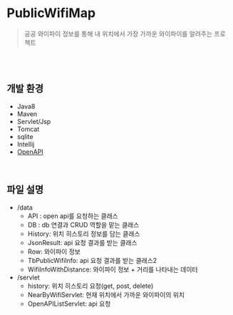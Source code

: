 # PublicWifiMap

> 공공 와이파이 정보를 통해 내 위치에서 가장 가까운 와이파이를 알려주는 프로젝트

<br>
<br>

## 개발 환경
+ Java8
+ Maven
+ Servlet/Jsp
+ Tomcat
+ sqlite
+ Intellij
+ [OpenAPI](https://data.seoul.go.kr/dataList/OA-20883/S/1/datasetView.do)


<br>


## 파일 설명
* /data
  * API : open api를 요청하는 클래스
  * DB : db 연결과 CRUD 역할을 맡는 클래스
  * History: 위치 히스토리 정보를 담는 클래스
  * JsonResult: api 요청 결과를 받는 클래스
  * Row: 와이파이 정보
  * TbPublicWifiInfo: api 요청 결과를 받는 클래스2
  * WifiInfoWithDistance: 와이파이 정보 + 거리를 나타내는 데이터
* /servlet
  * history: 위치 히스토리 요청(get, post, delete)
  * NearByWifiServlet: 현재 위치에서 가까운 와이파이의 위치
  * OpenAPIListServlet: api 요청



